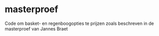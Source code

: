 # masterproef
Code om basket- en regenboogopties te prijzen zoals beschreven in de masterproef van Jannes Braet
